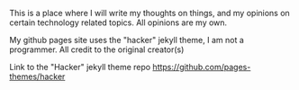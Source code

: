 This is a place where I will write my thoughts on things, and my opinions on certain technology related topics. All opinions are my own.

My github pages site uses the "hacker" jekyll theme, I am not a programmer. All credit to the original creator(s) 

Link to the "Hacker" jekyll theme repo https://github.com/pages-themes/hacker
